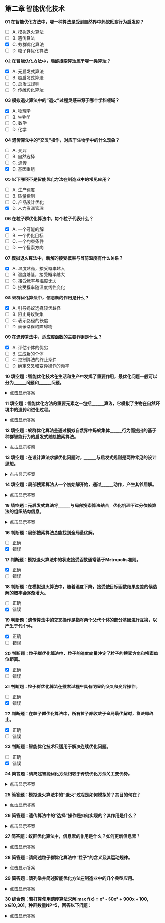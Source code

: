 ## 第二章 智能优化技术

**01 在智能优化方法中，哪一种算法是受到自然界中蚂蚁觅食行为启发的？**  
- [ ] A. 模拟退火算法  
- [ ] B. 遗传算法  
- [x] C. 蚁群优化算法  
- [ ] D. 粒子群优化算法  

**02 在智能优化方法中，局部搜索算法属于哪一类算法？**  
- [x] A. 元启发式算法  
- [ ] B. 超启发式算法  
- [ ] C. 启发式规则  
- [ ] D. 传统优化算法  

**03 模拟退火算法中的“退火”过程灵感来源于哪个学科领域？**  
- [x] A. 物理学  
- [ ] B. 生物学  
- [ ] C. 数学  
- [ ] D. 化学  

**04 遗传算法中的“交叉”操作，对应于生物学中的什么现象？**  
- [ ] A. 变异  
- [ ] B. 自然选择  
- [ ] C. 遗传  
- [x] D. 基因重组  

**05 以下哪项不是智能优化方法在制造业中的常见应用？**  
- [ ] A. 生产调度  
- [ ] B. 质量控制  
- [ ] C. 产品设计优化  
- [x] D. 人力资源管理  

**06 在粒子群优化算法中，每个粒子代表什么？**  
- [x] A. 一个可能的解  
- [ ] B. 一个优化目标  
- [ ] C. 一个约束条件  
- [ ] D. 一个搜索方向  

**07 模拟退火算法中，新解的接受概率与当前温度有什么关系？**  
- [x] A. 温度越高，接受概率越大  
- [ ] B. 温度越低，接受概率越大  
- [ ] C. 接受概率与温度无关  
- [ ] D. 接受概率随温度线性变化  

**08 蚁群优化算法中，信息素的作用是什么？**  
- [x] A. 引导蚂蚁选择较优路径  
- [ ] B. 阻止蚂蚁聚集  
- [ ] C. 表示路径的长度  
- [ ] D. 表示路径的障碍物  

**09 在遗传算法中，适应度函数的主要作用是什么？**  
- [x] A. 评估个体的优劣  
- [ ] B. 生成新的个体  
- [ ] C. 控制算法的终止条件  
- [ ] D. 确定交叉和变异操作的频率  

**10 填空题：智能优化技术在生活和生产中发挥了重要作用，最优化问题一般可以分为______问题和______问题。**  
<details><summary>点击显示答案</summary>
单目标优化、多目标优化
</details>

**11 填空题：智能优化方法的重要元素之一包括______算法，它模拟了生物在自然环境中的遗传和进化过程。**  
<details><summary>点击显示答案</summary>
遗传算法
</details>

**12 填空题：蚁群优化算法是通过模拟自然界中蚂蚁集体______行为而提出的基于种群智能行为的启发式随机搜索算法。**  
<details><summary>点击显示答案</summary>
觅食
</details>

**13 填空题：在设计算法求解优化问题时，______与启发式规则是两种常见的设计思想。**  
<details><summary>点击显示答案</summary>
元启发式算法
</details>

**14 填空题：局部搜索算法从一个初始解开始，通过______动作，产生其邻居解。**  
<details><summary>点击显示答案</summary>
扰动
</details>

**15 填空题：元启发式算法将______与局部搜索算法结合，优化机理不过分依赖算法的组织结构信息。**  
<details><summary>点击显示答案</summary>
全局搜索
</details>

**16 判断题：局部搜索算法总能找到全局最优解。**  
- [ ] 正确  
- [x] 错误  

**17 判断题：模拟退火算法中的状态接受函数通常基于Metropolis准则。**  
- [x] 正确  
- [ ] 错误  

**18 判断题：在模拟退火算法中，随着温度下降，接受使目标函数结果变差的候选解的概率会逐渐增大。**  
- [ ] 正确  
- [x] 错误  

**19 判断题：遗传算法中的交叉操作是指将两个父代个体的部分基因进行互换，以产生子代个体。**  
- [x] 正确  
- [ ] 错误  

**20 判断题：粒子群优化算法中，粒子的速度向量决定了粒子的搜索方向和搜索单位距离。**  
- [x] 正确  
- [ ] 错误  

**21 判断题：粒子群优化算法在搜索过程中具有明显的交叉和变异操作。**  
- [ ] 正确  
- [x] 错误  

**22 判断题：在粒子群优化算法中，所有粒子都收敛于全局最优解时，算法即终止。**  
- [x] 正确  
- [ ] 错误  

**23 判断题：智能优化技术只适用于解决连续优化问题。**  
- [ ] 正确  
- [x] 错误  

**24 简答题：请简述智能优化方法相较于传统优化方法的主要优势。**  
<details><summary>点击显示答案</summary>
智能优化方法具有更强的全局搜索能力、更高的容错性，适用于求解高维、非线性、复杂约束的优化问题；并且无需目标函数解析形式，适合黑箱问题。
</details>

**25 简答题：模拟退火算法中的“退火”过程是如何模拟的？其目的何在？**  
<details><summary>点击显示答案</summary>
模拟退火算法模拟物理退火过程，通过逐渐降低“温度”，以概率接受劣解来避免局部最优，从而提高找到全局最优解的概率。
</details>

**26 简答题：遗传算法中的“选择”操作是如何实现的？其作用是什么？**  
<details><summary>点击显示答案</summary>
选择操作通过适应度函数选择优秀个体进入下一代，常见方法包括轮盘赌选择和锦标赛选择。其作用是保留优质基因，提高种群质量。
</details>

**27 简答题：蚁群优化算法中，信息素的作用是什么？如何更新信息素？**  
<details><summary>点击显示答案</summary>
信息素用于引导蚂蚁选择路径。信息素更新包括增强（优路径增加）和挥发（防止过度积累），使算法能权衡探索与利用。
</details>

**28 简答题：请简述粒子群优化算法中“粒子”的含义及其运动规律。**  
<details><summary>点击显示答案</summary>
粒子表示一个潜在解，运动由速度更新公式决定，受其历史最优和群体最优引导，实现向最优解靠拢的搜索过程。
</details>

**29 简答题：请列举并简述智能优化方法在制造业中的几个典型应用。**  
<details><summary>点击显示答案</summary>
应用包括生产调度优化、工艺参数优化、仓储路径规划、质量检测控制等，提升效率、降低成本。
</details>

**30 综合题：若打算使用遗传算法求解 max f(x) = x³ - 60x² + 900x + 100, x∈[0,30]，种群数量NP=5，回答以下问题：**  
<details><summary>点击显示答案</summary>

【1】确定解的形式，为解进行编码：可用二进制编码表示x值，如用10位表示0~30。  
【2】如何进行交叉操作，请举例：选两个个体如1010010100与1100001100，在某位进行单点交叉，如第5位后互换。  
【3】如何进行变异操作，请举例：对某个基因位随机翻转，如1010010100第3位由1变0。  
【4】如何进行选择操作，请举例：采用轮盘赌选择法，根据适应度占比抽样进入下一代。

</details>